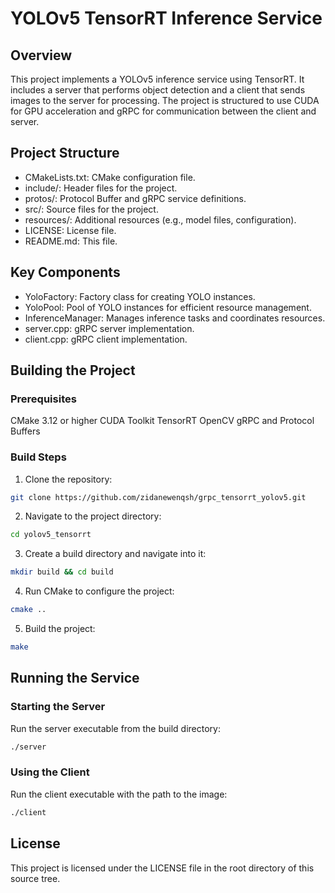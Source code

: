 # YOLOv5 TensorRT Inference Service
## Overview
This project implements a YOLOv5 inference service using TensorRT. It includes a server that performs object detection and a client that sends images to the server for processing. The project is structured to use CUDA for GPU acceleration and gRPC for communication between the client and server.

## Project Structure
- CMakeLists.txt: CMake configuration file.
- include/: Header files for the project.
- protos/: Protocol Buffer and gRPC service definitions.
- src/: Source files for the project.
- resources/: Additional resources (e.g., model files, configuration).
- LICENSE: License file.
- README.md: This file.

## Key Components
- YoloFactory: Factory class for creating YOLO instances.
- YoloPool: Pool of YOLO instances for efficient resource management.
- InferenceManager: Manages inference tasks and coordinates resources.
- server.cpp: gRPC server implementation.
- client.cpp: gRPC client implementation.

## Building the Project
### Prerequisites
CMake 3.12 or higher
CUDA Toolkit
TensorRT
OpenCV
gRPC and Protocol Buffers
### Build Steps
1. Clone the repository:
```bash
git clone https://github.com/zidanewenqsh/grpc_tensorrt_yolov5.git
```
2. Navigate to the project directory:
```bash
cd yolov5_tensorrt
```
3. Create a build directory and navigate into it:
```bash
mkdir build && cd build
```
4. Run CMake to configure the project:
```bash
cmake ..
```
5. Build the project:
```bash
make
```
## Running the Service
### Starting the Server
Run the server executable from the build directory:

```bash
./server
```
### Using the Client
Run the client executable with the path to the image:
```bash
./client
```
## License
This project is licensed under the LICENSE file in the root directory of this source tree.